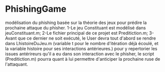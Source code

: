 # PhishingGame
modélisation du phishing basée sur la théorie des jeux pour prédire la prochaine attaque du phisher.
1-Le jeu Constituant est modélisé dans jeuConstituant.m;
2-Le fichier principal de ce projet est Preditiction.m;
3-Avant que ce dernier ne soit exécuté, le User devra tout d'abord se rendre dans LhistoireDuJeu.m (variable t pour le nombre d'itération déjà écoulé, et la variable histoire pour ses interactions antérieures.) pour y repertorier les issues antérireurs qu'il a eu dans son interaction avec le phisher, le script (Preditiction.m) pourra quant à lui permettre d'anticiper la prochaine ruse de l'attaquant.

